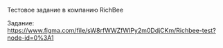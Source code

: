 Тестовое задание в компанию RichBee

Задание: https://www.figma.com/file/sW8rfWWZfWIPy2m0DdjCKm/Richbee-test?node-id=0%3A1

